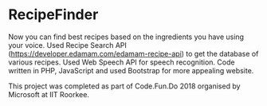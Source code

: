 # RecipeFinder

Now you can find best recipes based on the ingredients you have using your voice.
Used Recipe Search API (https://developer.edamam.com/edamam-recipe-api) to get the database of various recipes.
Used Web Speech API for speech recognition.
Code written in PHP, JavaScript and used Bootstrap for more appealing website.

This project was completed as part of Code.Fun.Do 2018 organised by Microsoft at IIT Roorkee.
